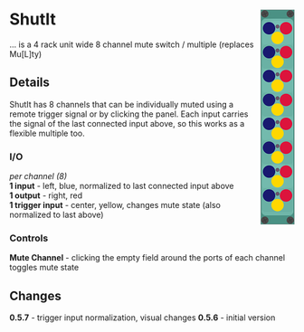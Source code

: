 # ShutIt <img align="right" src="images/shutit_100.png">
... is a 4 rack unit wide 8 channel mute switch / multiple (replaces Mu\[L\]ty)  

## Details
ShutIt has 8 channels that can be individually muted using a remote trigger signal or by clicking the panel.
Each input carries the signal of the last connected input above, so this works as a flexible multiple too.

### I/O
_per channel (8)_  
__1 input__ - left, blue, normalized to last connected input above  
__1 output__ - right, red  
__1 trigger input__ - center, yellow, changes mute state (also normalized to last above)  

### Controls
__Mute Channel__ - clicking the empty field around the ports of each channel toggles mute state

## Changes
__0.5.7__ - trigger input normalization, visual changes
__0.5.6__ - initial version

